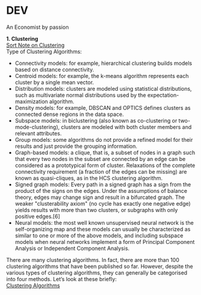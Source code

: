 # DEV
An Economist by passion 

**1. Clustering** \
[Sort Note on Clustering](https://en.wikipedia.org/wiki/Cluster_analysis) \
Type of Clustering Algorithms:
- Connectivity models: for example, hierarchical clustering builds models based on distance connectivity.
- Centroid models: for example, the k-means algorithm represents each cluster by a single mean vector.
- Distribution models: clusters are modeled using statistical distributions, such as multivariate normal distributions used by the expectation-maximization algorithm.
- Density models: for example, DBSCAN and OPTICS defines clusters as connected dense regions in the data space.
- Subspace models: in biclustering (also known as co-clustering or two-mode-clustering), clusters are modeled with both cluster members and relevant attributes.
- Group models: some algorithms do not provide a refined model for their results and just provide the grouping information.
- Graph-based models: a clique, that is, a subset of nodes in a graph such that every two nodes in the subset are connected by an edge can be considered as a prototypical form of cluster. Relaxations of the complete connectivity requirement (a fraction of the edges can be missing) are known as quasi-cliques, as in the HCS clustering algorithm.
- Signed graph models: Every path in a signed graph has a sign from the product of the signs on the edges. Under the assumptions of balance theory, edges may change sign and result in a bifurcated graph. The weaker "clusterability axiom" (no cycle has exactly one negative edge) yields results with more than two clusters, or subgraphs with only positive edges.[6]
- Neural models: the most well known unsupervised neural network is the self-organizing map and these models can usually be characterized as similar to one or more of the above models, and including subspace models when neural networks implement a form of Principal Component Analysis or Independent Component Analysis. 
  
There are many clustering algorithms. In fact, there are more than 100 clustering algorithms that have been published so far. However, despite the various types of clustering algorithms, they can generally be categorised into four methods. Let’s look at these briefly: \
[Clustering Algorithms](https://www.advancinganalytics.co.uk/blog/2022/6/13/10-incredibly-useful-clustering-algorithms-you-need-to-know#:~:text=Example%20of%20distribution%2Dbased%20clustering.&text=2.,is%20the%20K%2Dmeans%20algorithm.)
